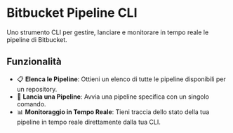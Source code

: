 # Bitbucket Pipeline CLI

Uno strumento CLI per gestire, lanciare e monitorare in tempo reale le pipeline di Bitbucket.

## Funzionalità

- 📋 **Elenca le Pipeline**: Ottieni un elenco di tutte le pipeline disponibili per un repository.
- 🚀 **Lancia una Pipeline**: Avvia una pipeline specifica con un singolo comando.
- 📊 **Monitoraggio in Tempo Reale**: Tieni traccia dello stato della tua pipeline in tempo reale direttamente dalla tua CLI.

[//]: # (## Installazione)

[//]: # ()
[//]: # (Inserisci qui le istruzioni per installare il tuo tool. Ad esempio:)

